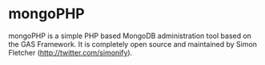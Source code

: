 mongoPHP
========

mongoPHP is a simple PHP based MongoDB administration tool based on the GAS Framework. It is completely open source and maintained by Simon Fletcher (http://twitter.com/simonify).